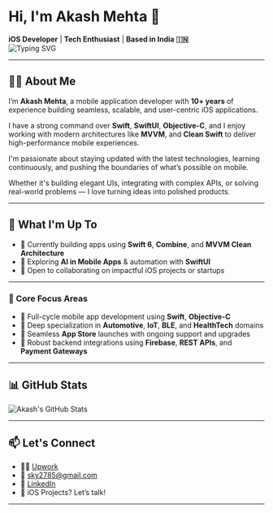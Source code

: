 # Hi, I'm Akash Mehta 👋  
**iOS Developer** | **Tech Enthusiast** | **Based in India 🇮🇳**  
![Typing SVG](https://readme-typing-svg.herokuapp.com?font=Fira+Code&pause=1000&color=1F75FE&center=true&vCenter=true&width=840&lines=iOS+Mobile+App+Developer+%7C+Swift+SwiftUI+%7C+MVVM+Architecture;10%2B+Years+of+Experience)

---

## 👨‍💻 About Me

I’m **Akash Mehta**, a mobile application developer with **10+ years** of experience building seamless, scalable, and user-centric iOS applications.

I have a strong command over **Swift**, **SwiftUI**, **Objective-C**, and I enjoy working with modern architectures like **MVVM**, and **Clean Swift** to deliver high-performance mobile experiences.

I'm passionate about staying updated with the latest technologies, learning continuously, and pushing the boundaries of what’s possible on mobile.

Whether it's building elegant UIs, integrating with complex APIs, or solving real-world problems — I love turning ideas into polished products.

---

## 🚀 What I'm Up To

- 🔭 Currently building apps using **Swift 6**, **Combine**, and **MVVM Clean Architecture**
- 🧠 Exploring **AI in Mobile Apps** & automation with **SwiftUI**
- 🤝 Open to collaborating on impactful iOS projects or startups

---

### 🔧 Core Focus Areas

- 📱 Full-cycle mobile app development using **Swift**, **Objective-C**
- 🚗 Deep specialization in **Automotive**, **IoT**, **BLE**, and **HealthTech** domains
- 🚀 Seamless **App Store** launches with ongoing support and upgrades
- 🔗 Robust backend integrations using **Firebase**, **REST APIs**, and **Payment Gateways**

---

## 📊 GitHub Stats

![Akash's GitHub Stats](https://github-readme-stats.vercel.app/api?username=AkashMehta)

---

## 📫 Let's Connect

- 🧑‍💻 [Upwork](https://www.upwork.com/freelancers/~01d06ab25285147ca8?mp_source=share)
- 📧 [sky2785@gmail.com](mailto:sky2785@gmail.com)
- 💼 [LinkedIn](https://www.linkedin.com/in/akash-mehta-976b3935/)
- 📱 iOS Projects? Let’s talk!

---
